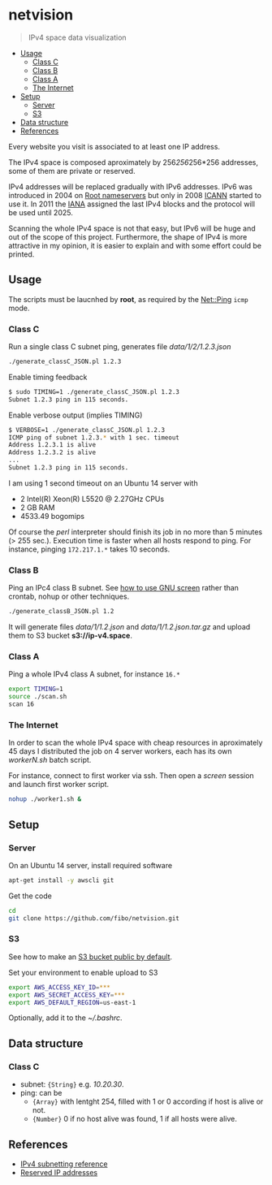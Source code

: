 # netvision

> IPv4 space data visualization

* [Usage](#usage)
  * [Class C](#class-c)
  * [Class B](#class-b)
  * [Class A](#class-a)
  * [The Internet](#the-internet)
* [Setup](#setup)
  * [Server](#server)
  * [S3](#s3)
* [Data structure](#data-structure)
* [References](#references)

Every website you visit is associated to at least one IP address.

The IPv4 space is composed aproximately by 256*256*256*256 addresses, some of them are private or reserved.

IPv4 addresses will be replaced gradually with IPv6 addresses.
IPv6 was introduced in 2004 on [Root nameservers][Root_nameservers]
but only in 2008 [ICANN] started to use it. In 2011 the [IANA] assigned
the last IPv4 blocks and the protocol will be used until 2025.

Scanning the whole IPv4 space is not that easy, but IPv6 will be huge and
out of the scope of this project. Furthermore, the shape of IPv4 is more
attractive in my opinion, it is easier to explain and with some effort
could be printed.

## Usage

The scripts must be laucnhed by **root**, as required by the [Net::Ping][Perl_Net_Ping] `icmp` mode.

### Class C

Run a single class C subnet ping, generates file *data/1/2/1.2.3.json*

```bash
./generate_classC_JSON.pl 1.2.3
```

Enable timing feedback

```bash
$ sudo TIMING=1 ./generate_classC_JSON.pl 1.2.3
Subnet 1.2.3 ping in 115 seconds.
```

Enable verbose output (implies TIMING)

```bash
$ VERBOSE=1 ./generate_classC_JSON.pl 1.2.3
ICMP ping of subnet 1.2.3.* with 1 sec. timeout
Address 1.2.3.1 is alive
Address 1.2.3.2 is alive
...
Subnet 1.2.3 ping in 115 seconds.
```

I am using 1 second timeout on an Ubuntu 14 server with

* 2 Intel(R) Xeon(R) L5520 @ 2.27GHz CPUs
* 2 GB RAM
* 4533.49 bogomips

Of course the *perl* interpreter should finish its job in no more than 5 minutes (> 255 sec.).
Execution time is faster when all hosts respond to ping. For instance, pinging
`172.217.1.*` takes 10 seconds.

### Class B

Ping an IPc4 class B subnet. See [how to use GNU screen][screen_how_to] rather
than crontab, nohup or other techniques.

```bash
./generate_classB_JSON.pl 1.2
```

It will generate files *data/1/1.2.json* and *data/1/1.2.json.tar.gz* and
upload them to S3 bucket **s3://ip-v4.space**.

### Class A

Ping a whole IPv4 class A subnet, for instance `16.*`

```bash
export TIMING=1
source ./scan.sh
scan 16
```

### The Internet

In order to scan the whole IPv4 space with cheap resources in aproximately 45 days
I distributed the job on 4 server workers, each has its own *workerN.sh*
batch script.

For instance, connect to first worker via ssh. Then open a *screen* session
and launch first worker script.

```bash
nohup ./worker1.sh &
```

## Setup

### Server

On an Ubuntu 14 server, install required software

```bash
apt-get install -y awscli git
```

Get the code

```bash
cd
git clone https://github.com/fibo/netvision.git
```

### S3

See how to make an [S3 bucket public by default][S3_public].

Set your environment to enable upload to S3

```bash
export AWS_ACCESS_KEY_ID=***
export AWS_SECRET_ACCESS_KEY=***
export AWS_DEFAULT_REGION=us-east-1
```

Optionally, add it to the *~/.bashrc*.

## Data structure

### Class C

* subnet: `{String}` e.g. *10.20.30*.
* ping: can be
  * `{Array}` with lentght 254, filled with 1 or 0 according if host is alive or not.
  * `{Number}` 0 if no host alive was found, 1 if all hosts were alive.

## References

* [IPv4 subnetting reference][IPv4_subnets]
* [Reserved IP addresses][Reserved_IP_addresses]

[IANA]: https://en.wikipedia.org/wiki/Internet_Assigned_Numbers_Authority
[ICANN]: https://en.wikipedia.org/wiki/ICANN
[IPv4_subnets]: https://en.wikipedia.org/wiki/IPv4_subnetting_reference
[Perl_Net_Ping]: https://metacpan.org/pod/Net::Ping
[Reserved_IP_addresses]: https://en.wikipedia.org/wiki/Reserved_IP_addresses
[Root_nameservers]: https://en.wikipedia.org/wiki/Root_name_server
[S3_public]: http://g14n.info/2016/04/s3-bucket-public-by-default
[screen_how_to]: http://g14n.info/2015/05/gnu-screen

